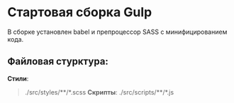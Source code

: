 # Стартовая сборка Gulp
В сборке установлен babel и препроцессор SASS с минифицированием кода.
## Файловая стурктура:
**Стили**:
>./src/styles/\*\*/\*.scss
**Скрипты**:
>./src/scripts/\*\*/\*.js
